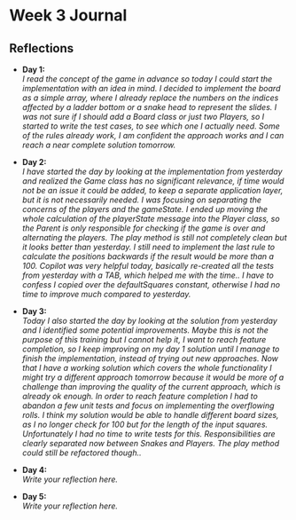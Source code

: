 # Week 3 Journal

## Reflections

- **Day 1:**  
  _I read the concept of the game in advance so today I could start the implementation with an idea in mind._
  _I decided to implement the board as a simple array, where I already replace the numbers on the indices affected by a ladder bottom or a snake head to represent the slides._
  _I was not sure if I should add a Board class or just two Players, so I started to write the test cases, to see which one I actually need._
  _Some of the rules already work, I am confident the approach works and I can reach a near complete solution tomorrow._

- **Day 2:**  
  _I have started the day by looking at the implementation from yesterday and realized the Game class has no significant relevance, if time would not be an issue it could be added, to keep a separate application layer, but it is not necessarily needed._
  _I was focusing on separating the concerns of the players and the gameState. I ended up moving the whole calculation of the playerState message into the Player class, so the Parent is only responsible for checking if the game is over and alternating the players._
  _The play method is still not completely clean but it looks better than yesterday. I still need to implement the last rule to calculate the positions backwards if the result would be more than a 100._
  _Copilot was very helpful today, basically re-created all the tests from yesterday with a TAB, which helped me with the time.._
  _I have to confess I copied over the defaultSquares constant, otherwise I had no time to improve much compared to yesterday._

- **Day 3:**  
  _Today I also started the day by looking at the solution from yesterday and I identified some potential improvements. Maybe this is not the purpose of this training but I cannot help it, I want to reach feature completion, so I keep improving on my day 1 solution until I manage to finish the implementation, instead of trying out new approaches._
  _Now that I have a working solution which covers the whole functionality I might try a different approach tomorrow because it would be more of a challenge than improving the quality of the current approach, which is already ok enough._
  _In order to reach feature completion I had to abandon a few unit tests and focus on implementing the overflowing rolls._
  _I think my solution would be able to handle different board sizes, as I no longer check for 100 but for the length of the input squares. Unfortunately I had no time to write tests for this._
  _Responsibilities are clearly separated now between Snakes and Players. The play method could still be refactored though.._

- **Day 4:**  
  _Write your reflection here._

- **Day 5:**  
  _Write your reflection here._